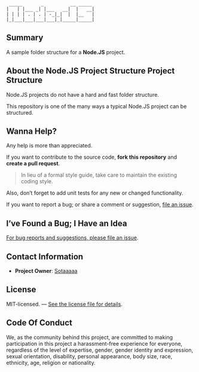 ```
 _____       _          __ _____
|   | |___ _| |___   __|  |   __|
| | | | . | . | -_|_|  |  |__   |
|_|___|___|___|___|_|_____|_____|
```

## Summary

A sample folder structure for a **Node.JS** project.

## About the Node.JS Project Structure Project Structure

Node.JS projects do not have a hard and fast folder structure.

This repository is one of the many ways a typical Node.JS project can be structured.

## Wanna Help?

Any help is more than appreciated.

If you want to contribute to the source code, **fork this repository** and **create a pull request**.

> In lieu of a formal style guide, take care to maintain the existing coding style.

Also, don’t forget to add unit tests for any new or changed functionality.

If you want to report a bug; or share a comment or suggestion, [file an issue](https://github.com/sotaaaaa/backend-nodejs/issues/new).

## I’ve Found a Bug; I Have an Idea

[For bug reports and suggestions, please file an issue](https://github.com/sotaaaaa/backend-nodejs/issues/new).


## Contact Information

* **Project Owner**: [Sotaaaaa](mailto:dungla2708@gmail.com)

## License

MIT-licensed. — [See the license file for details](LICENSE.md).

## Code Of Conduct

We, as the community behind this project, are committed to making participation in this project a harassment-free experience for everyone, regardless of the level of expertise, gender, gender identity and expression, sexual orientation, disability, personal appearance, body size, race, ethnicity, age, religion or nationality.
